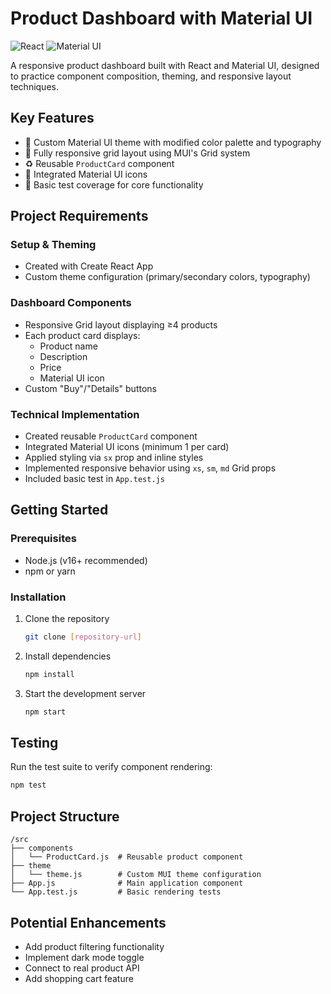 # Product Dashboard with Material UI

![React](https://img.shields.io/badge/React-18.2.0-blue)
![Material UI](https://img.shields.io/badge/Material%20UI-5.14.0-blueviolet)

A responsive product dashboard built with React and Material UI, designed to practice component composition, theming, and responsive layout techniques.

## Key Features

- 🎨 Custom Material UI theme with modified color palette and typography
- 📱 Fully responsive grid layout using MUI's Grid system
- ♻️ Reusable `ProductCard` component
- 🛒 Integrated Material UI icons
- 🧪 Basic test coverage for core functionality

## Project Requirements

### Setup & Theming
- Created with Create React App
- Custom theme configuration (primary/secondary colors, typography)

### Dashboard Components
- Responsive Grid layout displaying ≥4 products
- Each product card displays:
  - Product name
  - Description
  - Price
  - Material UI icon
- Custom "Buy"/"Details" buttons

### Technical Implementation
- Created reusable `ProductCard` component
- Integrated Material UI icons (minimum 1 per card)
- Applied styling via `sx` prop and inline styles
- Implemented responsive behavior using `xs`, `sm`, `md` Grid props
- Included basic test in `App.test.js`

## Getting Started

### Prerequisites
- Node.js (v16+ recommended)
- npm or yarn

### Installation
1. Clone the repository
   ```bash
   git clone [repository-url]
   ```
2. Install dependencies
   ```bash
   npm install
   ```
3. Start the development server
   ```bash
   npm start
   ```

## Testing
Run the test suite to verify component rendering:
```bash
npm test
```

## Project Structure
```
/src
├── components
│   └── ProductCard.js  # Reusable product component
├── theme
│   └── theme.js        # Custom MUI theme configuration
├── App.js              # Main application component
└── App.test.js         # Basic rendering tests
```

## Potential Enhancements
- Add product filtering functionality
- Implement dark mode toggle
- Connect to real product API
- Add shopping cart feature
